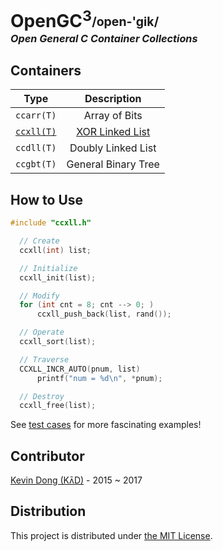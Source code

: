 # OpenGC<sup>3</sup><sub><sup>/open-'gik/</sup></sub></br><i><sup><sub><sup>Open General C Container Collections</sup></sub></sup></i>

## Containers

|  Type                             |  Description                          |
|-----------------------------------|:-------------------------------------:|
|  `ccarr(T)`                       |  Array of Bits                        |
| [`ccxll(T)`](tool/ccxll-call.pdf) | [XOR Linked List](doc/ccxll-list.pdf) |
|  `ccdll(T)`                       |  Doubly Linked List                   |
|  `ccgbt(T)`                       |  General Binary Tree                  |

## How to Use

```c
#include "ccxll.h"

  // Create
  ccxll(int) list;

  // Initialize
  ccxll_init(list);

  // Modify
  for (int cnt = 8; cnt --> 0; )
      ccxll_push_back(list, rand());

  // Operate
  ccxll_sort(list);

  // Traverse
  CCXLL_INCR_AUTO(pnum, list)
      printf("num = %d\n", *pnum);

  // Destroy
  ccxll_free(list);
```

See [test cases](test) for more fascinating examples!

## Contributor

[Kevin Dong (Kʌ̄D)](mailto:kevin.dong.nai.jia@gmail.com) - 2015 ~ 2017

## Distribution

This project is distributed under [the MIT License](LICENSE).



